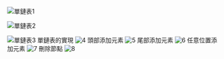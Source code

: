 ![單鏈表1](https://github.com/user-attachments/assets/22dd3baa-0a83-4659-9ab9-f2657016029c)

![單鏈表2](https://github.com/user-attachments/assets/7acb93c7-b620-4656-927e-de4e41cd7eee)

![單鏈表3](https://github.com/user-attachments/assets/091e7fea-764e-45cb-bb5d-272a42b619c7)
單鏈表的實現
![4](https://github.com/user-attachments/assets/6bd6622b-676f-4e97-8483-eca36e2d1059)
頭部添加元素
![5](https://github.com/user-attachments/assets/158df08e-aa37-4069-9e48-f307ac076e62)
尾部添加元素
![6](https://github.com/user-attachments/assets/de9f7a43-7dea-4f39-93ce-7320fef0993c)
任意位置添加元素
![7](https://github.com/user-attachments/assets/b0a579a4-97a3-4a13-9392-26a7e54fb961)
刪除節點
![8](https://github.com/user-attachments/assets/2e23ccbe-1835-42ce-8539-c8da0e992823)

